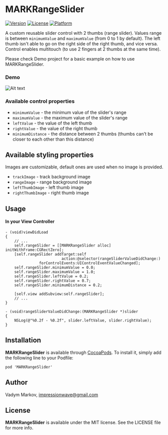 # MARKRangeSlider

[![Version](https://img.shields.io/cocoapods/v/MARKRangeSlider.svg?style=flat)](http://cocoadocs.org/docsets/MARKRangeSlider)
[![License](https://img.shields.io/cocoapods/l/MARKRangeSlider.svg?style=flat)](http://cocoadocs.org/docsets/MARKRangeSlider)
[![Platform](https://img.shields.io/cocoapods/p/MARKRangeSlider.svg?style=flat)](http://cocoadocs.org/docsets/MARKRangeSlider)

A custom reusable slider control with 2 thumbs (range slider). Values range is between `minimumValue` and `maximumValue` (from 0 to 1 by default). The left thumb isn't able to go on the right side of the right thumb, and vice versa. Control enables multitouch (to use 2 fingers at 2 thumbs at the same time).

Please check Demo project for a basic example on how to use MARKRangeSlider.

### Demo
![Alt text](https://cloud.githubusercontent.com/assets/10529867/6666031/88515f20-cbe0-11e4-83d7-a8bca824ab67.gif "Demo")

### Available control properties
- `minimumValue` - the minimum value of the slider's range
- `maximumValue` - the maximum value of the slider's range
- `leftValue` - the value of the left thumb
- `rightValue` - the value of the right thumb
- `minimumDistance` - the distance between 2 thumbs (thumbs can't be closer to each other than this distance)

## Available styling properties
Images are customizable, default ones are used when no image is provided.
- `trackImage` - track background image
- `rangeImage` - range background image
- `leftThumbImage` - left thumb image
- `rightThumbImage` - right thumb image

## Usage

#### In your View Controller
```objc
- (void)viewDidLoad
{
    // ...
    self.rangeSlider = [[MARKRangeSlider alloc] initWithFrame:CGRectZero];
    [self.rangeSlider addTarget:self
                         action:@selector(rangeSliderValueDidChange:)
               forControlEvents:UIControlEventValueChanged];
    self.rangeSlider.minimumValue = 0.0;
    self.rangeSlider.maximumValue = 1.0;
    self.rangeSlider.leftValue = 0.2;
    self.rangeSlider.rightValue = 0.7;
    self.rangeSlider.minimumDistance = 0.2;

    [self.view addSubview:self.rangeSlider];
    // ...
}

- (void)rangeSliderValueDidChange:(MARKRangeSlider *)slider
{
    NSLog(@"%0.2f - %0.2f", slider.leftValue, slider.rightValue);
}

```

## Installation

**MARKRangeSlider** is available through [CocoaPods](http://cocoapods.org). To install
it, simply add the following line to your Podfile:

`pod 'MARKRangeSlider'`

## Author

Vadym Markov, impressionwave@gmail.com

## License

**MARKRangeSlider** is available under the MIT license. See the LICENSE file for more info.
